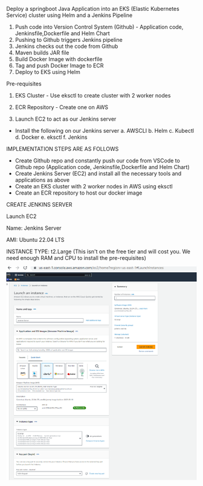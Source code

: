 Deploy a springboot Java Application into an EKS (Elastic Kubernetes Service) cluster using Helm and a Jenkins Pipeline 

1. Push code into Version Control System (Github) - Application code, Jenkinsfile,Dockerfile and Helm Chart
2. Pushing to Github triggers Jenkins pipeline
3. Jenkins checks out the code from Github
4. Maven builds JAR file
5. Build Docker Image with dockerfile
6. Tag and push Docker Image to ECR
7. Deploy to EKS using Helm


Pre-requisites

1. EKS Cluster - Use eksctl to create cluster with 2 worker nodes

2. ECR Repository - Create one on AWS

3. Launch EC2 to act as our Jenkins server
- Install the following on our Jenkins server
   a. AWSCLI
   b. Helm
   c. Kubectl
   d. Docker
   e. eksctl
   f. Jenkins


IMPLEMENTATION STEPS ARE AS FOLLOWS
- Create Github repo and constantly push our code from VSCode to Github repo (Application code, Jenkinsfile,Dockerfile and Helm Chart)
- Create Jenkins Server (EC2) and install all the necessary tools and applications as above
-  Create an EKS cluster with 2 worker nodes in AWS using eksctl
-  Create an ECR repository to host our docker image



CREATE JENKINS SERVER

Launch EC2

Name: Jenkins Server

AMI: Ubuntu 22.04 LTS

INSTANCE TYPE: t2.Large  (This isn't on the free tier and will cost you. We need enough RAM and CPU to install the pre-requisites) 

![Launch EC2](./images/launch-ec2.png)

